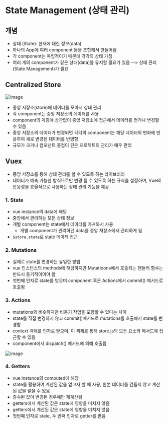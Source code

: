 # State Management (상태 관리)
## 개념
- 상태 (State): 현재에 대한 정보(data)
- 하나의 App에 여러 component 들을 조합해서 만들어짐
- 각 component는 독립적이기 때문에 각각의 상태 가짐
- 여러 개의 component가 같은 상태(data)를 유지할 필요가 있음 --> 상태 관리(State Management)가 필요

## Centralized Store
![image](https://user-images.githubusercontent.com/122726684/236077175-dc266d78-6eb6-4412-af08-0ccdb12ca608.png)

- 중앙 저장소(store)에 데이터를 모아서 상태 관리
- 각 component는 중앙 저장소의 데이터를 사용
- component의 계층에 상관없이 중앙 저장소에 접근해서 데이터를 얻거나 변경할 수 있음
- 중앙 저장소의 데이터가 변경되면 각각의 component는 해당 데이터의 변화에 반응하여 새로 변경된 데이터를 반영함
- 규모가 크거나 컴포넌트 중첩이 깊은 프로젝트의 관리가 매우 편리

## Vuex
- 중앙 저장소를 통해 상태 관리를 할 수 있도록 하는 라이브러리
- 데이터가 예측 가능한 방식으로만 변경 될 수 있도록 하는 규칙을 설정하며, Vue의 반응성을 효율적으로 사용하는 상태 관리 기능을 제공

### 1. State
- vue instance의 data에 해당
- 중앙에서 관리하는 모든 상태 정보
- 개별 component는 state에서 데이터를 가져와서 사용
  - 개별 component가 관리하던 data를 중앙 저장소에서 관리하게 됨
- `$store.state`로 state 데이터 접근

### 2. Mutations
- 실제로 state를 변경하는 유일한 방법
- vue 인스턴스의 methods에 해당하지만 Mutatioons에서 호출되는 핸들러 함수는 반드시 동기적이어야 함
- 첫번째 인자로 state를 받으며 component 혹은 Actions에서 commit() 메서드로 호출됨

### 3. Actions
- mutations와 비슷하지만 비동기 작업을 포함할 수 있다는 차이
- state를 직접 변경하지 않고 commit()메서드로 mutations를 호출해서 state를 변경함
- context 객체를 인자로 받으며, 이 객체를 통해 store.js의 모든 요소와 메서드에 접근할 수 있음
- component에서 dispatch() 메서드에 의해 호출됨

![image](https://user-images.githubusercontent.com/122726684/236079949-4d545fc5-0c80-46bb-bd2c-9d09d154cb48.png)

### 4. Getters
- vue instance의 computed에 해당
- state를 활용하여 계산된 값을 얻고자 할 때 사용, 원본 데이터를 건들지 않고 계산된 값을 얻을 수 있음
- 종속된 값이 변경된 경우에만 재계산됨
- getters에서 계산된 값은 state에 영향을 미치지 않음
- getters에서 계산된 값은 state에 영향을 미치지 않음
- 첫번째 인자로 state, 두 번째 인자로 getter를 받음

